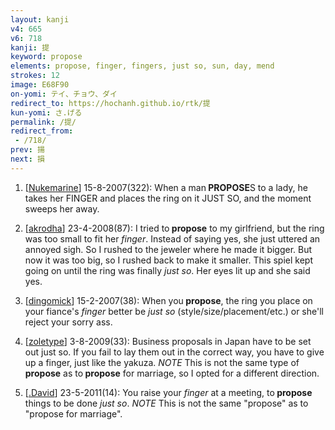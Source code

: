 ```yaml
---
layout: kanji
v4: 665
v6: 718
kanji: 提
keyword: propose
elements: propose, finger, fingers, just so, sun, day, mend
strokes: 12
image: E68F90
on-yomi: テイ、チョウ、ダイ
redirect_to: https://hochanh.github.io/rtk/提
kun-yomi: さ.げる
permalink: /提/
redirect_from:
 - /718/
prev: 揚
next: 損
---
```


1) [<a href="http://kanji.koohii.com/profile/Nukemarine">Nukemarine</a>] 15-8-2007(322): When a man<strong> PROPOSE</strong>S to a lady, he takes her FINGER and places the ring on it JUST SO, and the moment sweeps her away.

2) [<a href="http://kanji.koohii.com/profile/akrodha">akrodha</a>] 23-4-2008(87): I tried to<strong> propose</strong> to my girlfriend, but the ring was too small to fit her <em>finger</em>. Instead of saying yes, she just uttered an annoyed sigh. So I rushed to the jeweler where he made it bigger. But now it was too big, so I rushed back to make it smaller. This spiel kept going on until the ring was finally <em>just so</em>. Her eyes lit up and she said yes.

3) [<a href="http://kanji.koohii.com/profile/dingomick">dingomick</a>] 15-2-2007(38): When you<strong> propose</strong>, the ring you place on your fiance&#039;s <em>finger</em> better be <em>just so</em> (style/size/placement/etc.) or she&#039;ll reject your sorry ass.

4) [<a href="http://kanji.koohii.com/profile/zoletype">zoletype</a>] 3-8-2009(33): Business proposals in Japan have to be set out just so. If you fail to lay them out in the correct way, you have to give up a finger, just like the yakuza. <em>NOTE</em> This is not the same type of<strong> propose</strong> as to<strong> propose</strong> for marriage, so I opted for a different direction.

5) [<a href="http://kanji.koohii.com/profile/.David">.David</a>] 23-5-2011(14): You raise your <em>finger</em> at a meeting, to<strong> propose</strong> things to be done <em>just so</em>. <em>NOTE</em> This is not the same &quot;propose&quot; as to &quot;propose for marriage&quot;.

